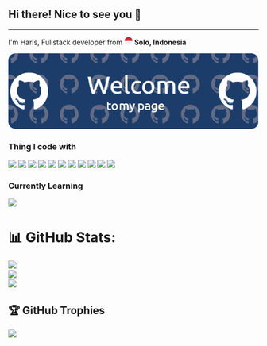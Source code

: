 ## Hi there! Nice to see you 👋
---

I'm Haris, Fullstack developer from ![indonesia](img/small.png) **Solo, Indonesia**


![welcome banner](img/banner.png)

### Thing I code with
<img src="https://img.shields.io/badge/HTML5-E34F26?style=for-the-badge&logo=html5&logoColor=white
" /> <img src="https://img.shields.io/badge/CSS3-1572B6?style=for-the-badge&logo=css3&logoColor=white
" /> <img src="https://img.shields.io/badge/JavaScript-323330?style=for-the-badge&logo=javascript&logoColor=F7DF1E
" /> <img src="https://img.shields.io/badge/TypeScript-007ACC?style=for-the-badge&logo=typescript&logoColor=white
" /> <img src="https://img.shields.io/badge/Node%20js-339933?style=for-the-badge&logo=nodedotjs&logoColor=white
" /> <img src="https://img.shields.io/badge/next%20js-000000?style=for-the-badge&logo=nextdotjs&logoColor=white
" /> <img src="https://img.shields.io/badge/React-20232A?style=for-the-badge&logo=react&logoColor=61DAFB
" /> <img src="https://img.shields.io/badge/Express%20js-000000?style=for-the-badge&logo=express&logoColor=white
" /> <img src="https://img.shields.io/badge/Material%20UI-007FFF?style=for-the-badge&logo=mui&logoColor=white
" /> <img src="https://img.shields.io/badge/Tailwind_CSS-38B2AC?style=for-the-badge&logo=tailwind-css&logoColor=white
" /> <img src="https://img.shields.io/badge/daisyUI-1ad1a5?style=for-the-badge&logo=daisyui&logoColor=white
" />


### Currently Learning
<img src="https://img.shields.io/badge/PHP-777BB4?style=for-the-badge&logo=php&logoColor=white
" />


# 📊 GitHub Stats:
![](https://github-readme-stats.vercel.app/api?username=ArctyZ&theme=transparent&hide_border=false&include_all_commits=false&count_private=false)<br/>
![](https://nirzak-streak-stats.vercel.app/?user=ArctyZ&theme=transparent&hide_border=false)<br/>
![](https://github-readme-stats.vercel.app/api/top-langs/?username=ArctyZ&theme=transparent&hide_border=false&include_all_commits=false&count_private=false&layout=compact)

## 🏆 GitHub Trophies
![](https://github-profile-trophy.vercel.app/?username=ArctyZ&theme=gruvbox_light&no-frame=false&no-bg=true&margin-w=4)

<!-- Proudly created with GPRM ( https://gprm.itsvg.in ) -->

